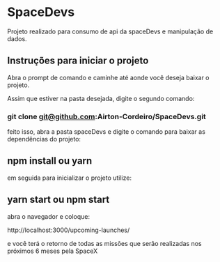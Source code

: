 # SpaceDevs
Projeto realizado para consumo de api da spaceDevs e manipulação de dados. 

## Instruções para iniciar o projeto

Abra o prompt de comando e caminhe até aonde você deseja baixar o projeto.

Assim que estiver na pasta desejada, digite o segundo comando: 

### git clone git@github.com:Airton-Cordeiro/SpaceDevs.git

feito isso, abra a pasta spaceDevs e digite o comando para baixar as dependências do projeto: 

## npm install ou yarn  

em seguida para inicializar o projeto utilize:

## yarn start ou npm start

abra o navegador e coloque:

http://localhost:3000/upcoming-launches/

e você terá o retorno de todas as missões que serão realizadas nos próximos 6 meses pela SpaceX